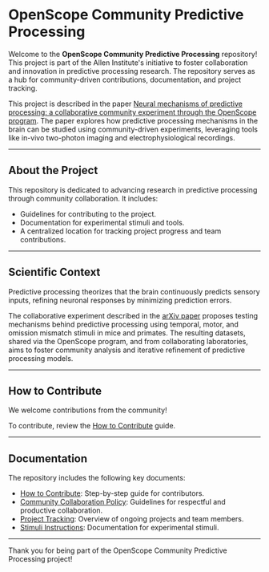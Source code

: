 # OpenScope Community Predictive Processing

Welcome to the **OpenScope Community Predictive Processing** repository! This project is part of the Allen Institute's initiative to foster collaboration and innovation in predictive processing research. The repository serves as a hub for community-driven contributions, documentation, and project tracking.

This project is described in the paper [Neural mechanisms of predictive processing: a collaborative community experiment through the OpenScope program](https://arxiv.org/abs/2504.09614). The paper explores how predictive processing mechanisms in the brain can be studied using community-driven experiments, leveraging tools like in-vivo two-photon imaging and electrophysiological recordings.

---

## About the Project

This repository is dedicated to advancing research in predictive processing through community collaboration. It includes:
- Guidelines for contributing to the project.
- Documentation for experimental stimuli and tools.
- A centralized location for tracking project progress and team contributions.

---

## Scientific Context

Predictive processing theorizes that the brain continuously predicts sensory inputs, refining neuronal responses by minimizing prediction errors.

The collaborative experiment described in the [arXiv paper](https://arxiv.org/abs/2504.09614) proposes testing mechanisms behind predictive processing using temporal, motor, and omission mismatch stimuli in mice and primates. The resulting datasets, shared via the OpenScope program, and from collaborating laboratories, aims to foster community analysis and iterative refinement of predictive processing models.

---

## How to Contribute

We welcome contributions from the community! 

To contribute, review the [How to Contribute](how_to_contribute.md) guide.

---

## Documentation

The repository includes the following key documents:
- [How to Contribute](how_to_contribute.md): Step-by-step guide for contributors.
- [Community Collaboration Policy](community-collaboration-policy.md): Guidelines for respectful and productive collaboration.
- [Project Tracking](project-tracking.md): Overview of ongoing projects and team members.
- [Stimuli Instructions](stimuli/bonsai_instructions.md): Documentation for experimental stimuli.

---

Thank you for being part of the OpenScope Community Predictive Processing project!